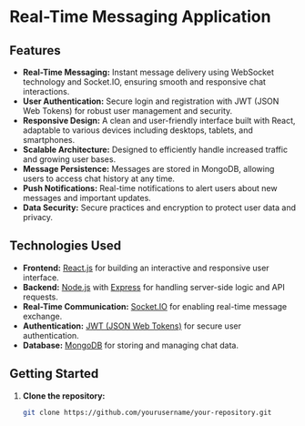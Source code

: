 # Real-Time Messaging Application

## Features

- **Real-Time Messaging:** Instant message delivery using WebSocket technology and Socket.IO, ensuring smooth and responsive chat interactions.
- **User Authentication:** Secure login and registration with JWT (JSON Web Tokens) for robust user management and security.
- **Responsive Design:** A clean and user-friendly interface built with React, adaptable to various devices including desktops, tablets, and smartphones.
- **Scalable Architecture:** Designed to efficiently handle increased traffic and growing user bases.
- **Message Persistence:** Messages are stored in MongoDB, allowing users to access chat history at any time.
- **Push Notifications:** Real-time notifications to alert users about new messages and important updates.
- **Data Security:** Secure practices and encryption to protect user data and privacy.

## Technologies Used

- **Frontend:** [React.js](https://reactjs.org/) for building an interactive and responsive user interface.
- **Backend:** [Node.js](https://nodejs.org/) with [Express](https://expressjs.com/) for handling server-side logic and API requests.
- **Real-Time Communication:** [Socket.IO](https://socket.io/) for enabling real-time message exchange.
- **Authentication:** [JWT (JSON Web Tokens)](https://jwt.io/) for secure user authentication.
- **Database:** [MongoDB](https://www.mongodb.com/) for storing and managing chat data.

## Getting Started

1. **Clone the repository:**

   ```bash
   git clone https://github.com/yourusername/your-repository.git
